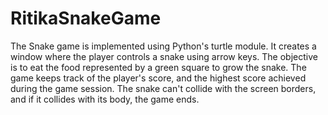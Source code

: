 # RitikaSnakeGame
The Snake game is implemented using Python's turtle module. It creates a window where the player controls a snake using arrow keys. The objective is to eat the food represented by a green square to grow the snake. The game keeps track of the player's score, and the highest score achieved during the game session. The snake can't collide with the screen borders, and if it collides with its body, the game ends.
